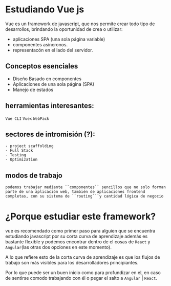 # Estudiando Vue js

Vue es un framework de javascript, que nos permite crear todo tipo de desarrollos, brindando la oportunidad de crea o utilizar:
- aplicaciones SPA (una sola página variable)
- componentes asíncronos.
- representacón  en el lado del servidor.


## Conceptos esenciales
- Diseño Basado en componentes
- Aplicaciones de una sola página (SPA)
- Manejo de estados

## herramientas interesantes:
``Vue CLI``
``Vuex``
``WebPack``

## sectores de intromisión (?):
    - project scaffolding
    - Full Stack
    - Testing
    - Optimization

## modos de trabajo
    podemos trabajar mediante ``componentes`` sencillos que no solo forman parte de una aplicación web, también de aplicaciones frontend completas, con su sistema de ``routing```y cantidad lógica de negocio


# ¿Porque estudiar este framework?
vue es recomendado como primer paso para alguien que se encuentra estudiando javascript por su corta curva de aprendizaje además es bastante flexible y podemos encontrar dentro de el cosas de `React` y `Angular`(las otras dos opciones en este momento).

A lo que refiere esto de la corta curva de aprendizaje es que los flujos de trabajo son más visibles para los desarrolladores principiantes.

Por lo que puede ser un buen inicio como para profundizar en el, en caso de sentirse comodo trabajando con él o pegar el salto a `Angular` | `React`.

